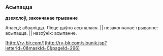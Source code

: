 ### Асыпацца
**дзеяслоў, закончанае трыванне**

Апасці; абваліцца. Лісце даўно асыпалася. || незакончанае трыванне: асыпацца. || назоўнік: асыпанне.

<a rel="author">[http://rv-blr.com/](http://rv-blr.com/slounik.jsp?letterId=0&maskId=0&pageId=296)</a>
